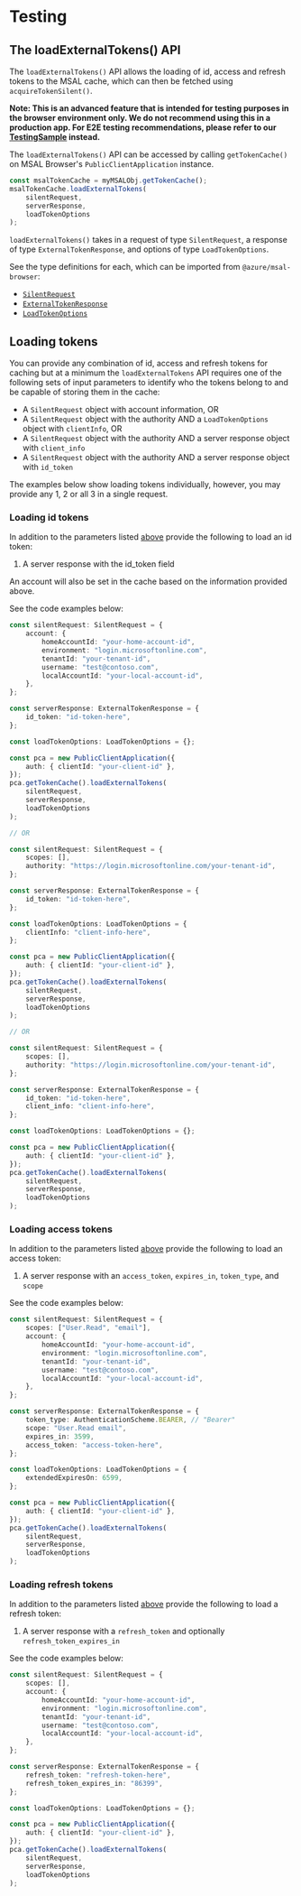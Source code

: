 # Testing

## The loadExternalTokens() API

The `loadExternalTokens()` API allows the loading of id, access and refresh tokens to the MSAL cache, which can then be fetched using `acquireTokenSilent()`.

**Note: This is an advanced feature that is intended for testing purposes in the browser environment only. We do not recommend using this in a production app. For E2E testing recommendations, please refer to our [TestingSample](../../../samples/msal-browser-samples/TestingSample) instead.**

The `loadExternalTokens()` API can be accessed by calling `getTokenCache()` on MSAL Browser's `PublicClientApplication` instance.

```js
const msalTokenCache = myMSALObj.getTokenCache();
msalTokenCache.loadExternalTokens(
    silentRequest,
    serverResponse,
    loadTokenOptions
);
```

`loadExternalTokens()` takes in a request of type `SilentRequest`, a response of type `ExternalTokenResponse`, and options of type `LoadTokenOptions`.

See the type definitions for each, which can be imported from `@azure/msal-browser`:

-   [`SilentRequest`](https://azuread.github.io/microsoft-authentication-library-for-js/ref/types/_azure_msal_browser.SilentRequest.html)
-   [`ExternalTokenResponse`](https://azuread.github.io/microsoft-authentication-library-for-js/ref/types/_azure_msal_browser.ExternalTokenResponse.html)
-   [`LoadTokenOptions`](https://azuread.github.io/microsoft-authentication-library-for-js/ref/types/_azure_msal_browser.LoadTokenOptions.html)

## Loading tokens

You can provide any combination of id, access and refresh tokens for caching but at a minimum the `loadExternalTokens` API requires one of the following sets of input parameters to identify who the tokens belong to and be capable of storing them in the cache:

-   A `SilentRequest` object with account information, OR
-   A `SilentRequest` object with the authority AND a `LoadTokenOptions` object with `clientInfo`, OR
-   A `SilentRequest` object with the authority AND a server response object with `client_info`
-   A `SilentRequest` object with the authority AND a server response object with `id_token`

The examples below show loading tokens individually, however, you may provide any 1, 2 or all 3 in a single request.

### Loading id tokens

In addition to the parameters listed [above](#loading-tokens) provide the following to load an id token:

1. A server response with the id_token field

An account will also be set in the cache based on the information provided above.

See the code examples below:

```ts
const silentRequest: SilentRequest = {
    account: {
        homeAccountId: "your-home-account-id",
        environment: "login.microsoftonline.com",
        tenantId: "your-tenant-id",
        username: "test@contoso.com",
        localAccountId: "your-local-account-id",
    },
};

const serverResponse: ExternalTokenResponse = {
    id_token: "id-token-here",
};

const loadTokenOptions: LoadTokenOptions = {};

const pca = new PublicClientApplication({
    auth: { clientId: "your-client-id" },
});
pca.getTokenCache().loadExternalTokens(
    silentRequest,
    serverResponse,
    loadTokenOptions
);

// OR

const silentRequest: SilentRequest = {
    scopes: [],
    authority: "https://login.microsoftonline.com/your-tenant-id",
};

const serverResponse: ExternalTokenResponse = {
    id_token: "id-token-here",
};

const loadTokenOptions: LoadTokenOptions = {
    clientInfo: "client-info-here",
};

const pca = new PublicClientApplication({
    auth: { clientId: "your-client-id" },
});
pca.getTokenCache().loadExternalTokens(
    silentRequest,
    serverResponse,
    loadTokenOptions
);

// OR

const silentRequest: SilentRequest = {
    scopes: [],
    authority: "https://login.microsoftonline.com/your-tenant-id",
};

const serverResponse: ExternalTokenResponse = {
    id_token: "id-token-here",
    client_info: "client-info-here",
};

const loadTokenOptions: LoadTokenOptions = {};

const pca = new PublicClientApplication({
    auth: { clientId: "your-client-id" },
});
pca.getTokenCache().loadExternalTokens(
    silentRequest,
    serverResponse,
    loadTokenOptions
);
```

### Loading access tokens

In addition to the parameters listed [above](#loading-tokens) provide the following to load an access token:

1. A server response with an `access_token`, `expires_in`, `token_type`, and `scope`

See the code examples below:

```ts
const silentRequest: SilentRequest = {
    scopes: ["User.Read", "email"],
    account: {
        homeAccountId: "your-home-account-id",
        environment: "login.microsoftonline.com",
        tenantId: "your-tenant-id",
        username: "test@contoso.com",
        localAccountId: "your-local-account-id",
    },
};

const serverResponse: ExternalTokenResponse = {
    token_type: AuthenticationScheme.BEARER, // "Bearer"
    scope: "User.Read email",
    expires_in: 3599,
    access_token: "access-token-here",
};

const loadTokenOptions: LoadTokenOptions = {
    extendedExpiresOn: 6599,
};

const pca = new PublicClientApplication({
    auth: { clientId: "your-client-id" },
});
pca.getTokenCache().loadExternalTokens(
    silentRequest,
    serverResponse,
    loadTokenOptions
);
```

### Loading refresh tokens

In addition to the parameters listed [above](#loading-tokens) provide the following to load a refresh token:

1. A server response with a `refresh_token` and optionally `refresh_token_expires_in`

See the code examples below:

```ts
const silentRequest: SilentRequest = {
    scopes: [],
    account: {
        homeAccountId: "your-home-account-id",
        environment: "login.microsoftonline.com",
        tenantId: "your-tenant-id",
        username: "test@contoso.com",
        localAccountId: "your-local-account-id",
    },
};

const serverResponse: ExternalTokenResponse = {
    refresh_token: "refresh-token-here",
    refresh_token_expires_in: "86399",
};

const loadTokenOptions: LoadTokenOptions = {};

const pca = new PublicClientApplication({
    auth: { clientId: "your-client-id" },
});
pca.getTokenCache().loadExternalTokens(
    silentRequest,
    serverResponse,
    loadTokenOptions
);
```
